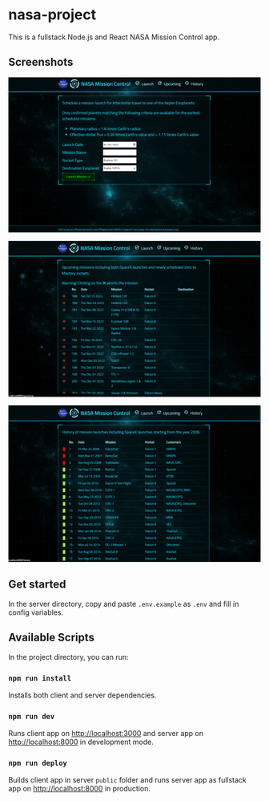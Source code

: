 # nasa-project

This is a fullstack Node.js and React NASA Mission Control app.

## Screenshots

![Alt text](screenshots/1-launch.png?raw=true "Launch page")

![Alt text](screenshots/2-upcoming.png?raw=true "Upcoming page")

![Alt text](screenshots/3-history.png?raw=true "History page")

## Get started

In the server directory, copy and paste `.env.example` as `.env` and fill in config variables.

## Available Scripts

In the project directory, you can run:

### `npm run install`

Installs both client and server dependencies.

### `npm run dev`

Runs client app on [http://localhost:3000](http://localhost:3000) and server app on [http://localhost:8000](http://localhost:8000) in development mode.

### `npm run deploy`

Builds client app in server `public` folder and runs server app as fullstack app on [http://localhost:8000](http://localhost:8000) in production.
